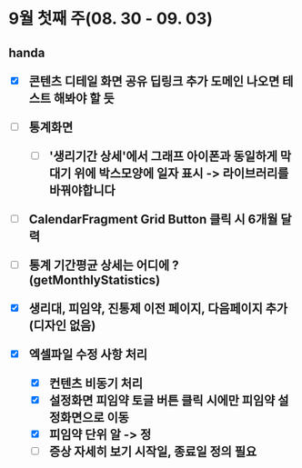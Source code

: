 <h1>9월 첫째 주(08. 30 - 09. 03)



<h2> handa

- [x] 콘텐츠 디테일 화면 공유 딥링크 추가
  도메인 나오면 테스트 해봐야 할 듯


- [ ] 통계화면
  - [ ] '생리기간 상세'에서 그래프 아이폰과 동일하게 막대기 위에 박스모양에 일자 표시
    -> 라이브러리를 바꿔야합니다
- [ ] CalendarFragment Grid Button 클릭 시 6개월 달력
- [ ] 통계 기간평균 상세는 어디에 ? (getMonthlyStatistics)
- [x] 생리대, 피임약, 진통제 이전 페이지, 다음페이지 추가(디자인 없음)
- [x] 엑셀파일 수정 사항 처리

  - [x] 컨텐츠 비동기 처리
  - [x] 설정화면 피임약 토글 버튼 클릭 시에만 피임약 설정화면으로 이동
  - [x] 피임약 단위 알 -> 정
  - [ ] 증상 자세히 보기 시작일, 종료일 정의 필요